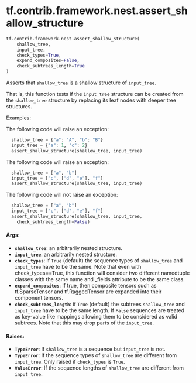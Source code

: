 <div itemscope itemtype="http://developers.google.com/ReferenceObject">
<meta itemprop="name" content="tf.contrib.framework.nest.assert_shallow_structure" />
<meta itemprop="path" content="Stable" />
</div>

# tf.contrib.framework.nest.assert_shallow_structure

``` python
tf.contrib.framework.nest.assert_shallow_structure(
    shallow_tree,
    input_tree,
    check_types=True,
    expand_composites=False,
    check_subtrees_length=True
)
```

Asserts that `shallow_tree` is a shallow structure of `input_tree`.

That is, this function tests if the `input_tree` structure can be created from
the `shallow_tree` structure by replacing its leaf nodes with deeper
tree structures.

Examples:

The following code will raise an exception:
```python
  shallow_tree = {"a": "A", "b": "B"}
  input_tree = {"a": 1, "c": 2}
  assert_shallow_structure(shallow_tree, input_tree)
```

The following code will raise an exception:
```python
  shallow_tree = ["a", "b"]
  input_tree = ["c", ["d", "e"], "f"]
  assert_shallow_structure(shallow_tree, input_tree)
```

The following code will not raise an exception:
```python
  shallow_tree = ["a", "b"]
  input_tree = ["c", ["d", "e"], "f"]
  assert_shallow_structure(shallow_tree, input_tree,
    check_subtrees_length=False)
```

#### Args:

* <b>`shallow_tree`</b>: an arbitrarily nested structure.
* <b>`input_tree`</b>: an arbitrarily nested structure.
* <b>`check_types`</b>: if `True` (default) the sequence types of `shallow_tree` and
    `input_tree` have to be the same. Note that even with check_types==True,
    this function will consider two different namedtuple classes with the same
    name and _fields attribute to be the same class.
* <b>`expand_composites`</b>: If true, then composite tensors such as tf.SparseTensor
     and tf.RaggedTensor are expanded into their component tensors.
* <b>`check_subtrees_length`</b>: if `True` (default) the subtrees `shallow_tree` and
    `input_tree` have to be the same length. If `False` sequences are treated
    as key-value like mappings allowing them to be considered as valid
    subtrees. Note that this may drop parts of the `input_tree`.

#### Raises:

* <b>`TypeError`</b>: If `shallow_tree` is a sequence but `input_tree` is not.
* <b>`TypeError`</b>: If the sequence types of `shallow_tree` are different from
    `input_tree`. Only raised if `check_types` is `True`.
* <b>`ValueError`</b>: If the sequence lengths of `shallow_tree` are different from
    `input_tree`.